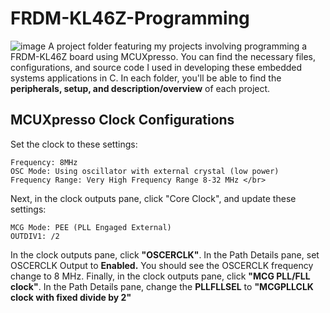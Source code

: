 # FRDM-KL46Z-Programming

![image](https://github.com/KayeJD/FRDM-KL46Z-Programming/assets/139111295/5be178dd-96f1-4fb9-9ebd-d2201e01a7d4)
A project folder featuring my projects involving programming a FRDM-KL46Z board using MCUXpresso. You can find the necessary files, configurations, and source code I used in developing these embedded systems applications in C. In each folder, you'll be able to find the **peripherals, setup, and description/overview** of each project.


## MCUXpresso Clock Configurations
Set the clock to these settings:
```
Frequency: 8MHz
OSC Mode: Using oscillator with external crystal (low power)
Frequency Range: Very High Frequency Range 8-32 MHz </br>
```
Next, in the clock outputs pane, click "Core Clock", and update these settings:
```
MCG Mode: PEE (PLL Engaged External)
OUTDIV1: /2
```
In the clock outputs pane, click **"OSCERCLK"**. In the Path Details pane, set
OSCERCLK Output to **Enabled.** You should see the OSCERCLK frequency change to 8 MHz.
Finally, in the clock outputs pane, click **"MCG PLL/FLL clock"**. In the Path Details pane,
change the **PLLFLLSEL** to **"MCGPLLCLK clock with fixed divide by 2"** 
